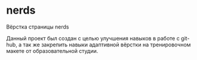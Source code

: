 # nerds
 Вёрстка страницы nerds

Данный проект был создан с целью улучшения навыков в работе с git-hub, а так же закрепить навыки адаптивной вёрстки на тренировочном макете от образовательной студии.
